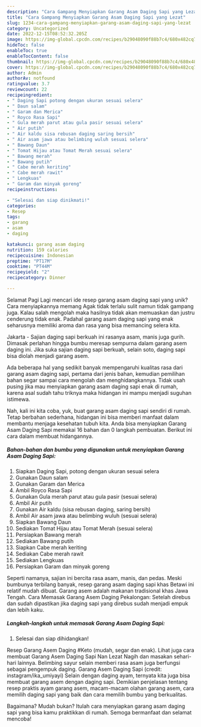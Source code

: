 ```yaml
---
description: "Cara Gampang Menyiapkan Garang Asam Daging Sapi yang Lezat"
title: "Cara Gampang Menyiapkan Garang Asam Daging Sapi yang Lezat"
slug: 1234-cara-gampang-menyiapkan-garang-asam-daging-sapi-yang-lezat
category: Uncategorized
date: 2022-12-15T08:52:32.205Z
image: https://img-global.cpcdn.com/recipes/b29048090f88b7c4/680x482cq70/garang-asam-daging-sapi-foto-resep-utama.jpg
hideToc: false
enableToc: true
enableTocContent: false
thumbnail: https://img-global.cpcdn.com/recipes/b29048090f88b7c4/680x482cq70/garang-asam-daging-sapi-foto-resep-utama.jpg
cover: https://img-global.cpcdn.com/recipes/b29048090f88b7c4/680x482cq70/garang-asam-daging-sapi-foto-resep-utama.jpg
author: Admin
authorAv: notfound
ratingvalue: 3.7
reviewcount: 22
recipeingredient:
- " Daging Sapi potong dengan ukuran sesuai selera"
- " Daun salam"
- " Garam dan Merica"
- " Royco Rasa Sapi"
- " Gula merah parut atau gula pasir sesuai selera"
- " Air putih"
- " Air kaldu sisa rebusan daging saring bersih"
- " Air asam jawa atau belimbing wuluh sesuai selera"
- " Bawang Daun"
- " Tomat Hijau atau Tomat Merah sesuai selera"
- " Bawang merah"
- " Bawang putih"
- " Cabe merah keriting"
- " Cabe merah rawit"
- " Lengkuas"
- " Garam dan minyak goreng"
recipeinstructions:

- "Selesai dan siap dinikmati!"
categories:
- Resep
tags:
- garang
- asam
- daging

katakunci: garang asam daging 
nutrition: 159 calories
recipecuisine: Indonesian
preptime: "PT17M"
cooktime: "PT44M"
recipeyield: "2"
recipecategory: Dinner

---
```



Selamat Pagi Lagi mencari ide resep garang asam daging sapi yang unik? Cara menyiapkannya memang Agak tidak terlalu sulit namun tidak gampang juga. Kalau salah mengolah maka hasilnya tidak akan memuaskan dan justru cenderung tidak enak. Padahal garang asam daging sapi yang enak seharusnya memiliki aroma dan rasa yang bisa memancing selera kita.


Jakarta - Sajian daging sapi berkuah ini rasanya asam, manis juga gurih. Dimasak perlahan hingga bumbu meresap sempurna dalam garang asem daging ini. Jika suka sajian daging sapi berkuah, selain soto, daging sapi bisa diolah menjadi garang asem.

Ada beberapa hal yang sedikit banyak mempengaruhi kualitas rasa dari garang asam daging sapi, pertama dari jenis bahan, kemudian pemilihan bahan segar sampai cara mengolah dan menghidangkannya. Tidak usah pusing jika mau menyiapkan garang asam daging sapi enak di rumah, karena asal sudah tahu triknya maka hidangan ini mampu menjadi suguhan istimewa.


Nah, kali ini kita coba, yuk, buat garang asam daging sapi sendiri di rumah. Tetap berbahan sederhana, hidangan ini bisa memberi manfaat dalam membantu menjaga kesehatan tubuh kita. Anda bisa menyiapkan Garang Asam Daging Sapi memakai 16 bahan dan 0 langkah pembuatan. Berikut ini cara dalam membuat hidangannya.

<!--inarticleads1-->

##### Bahan-bahan dan bumbu yang digunakan untuk menyiapkan Garang Asam Daging Sapi:

1. Siapkan  Daging Sapi, potong dengan ukuran sesuai selera
1. Gunakan  Daun salam
1. Gunakan  Garam dan Merica
1. Ambil  Royco Rasa Sapi
1. Gunakan  Gula merah parut atau gula pasir (sesuai selera)
1. Ambil  Air putih
1. Gunakan  Air kaldu (sisa rebusan daging, saring bersih)
1. Ambil  Air asam jawa atau belimbing wuluh (sesuai selera)
1. Siapkan  Bawang Daun
1. Sediakan  Tomat Hijau atau Tomat Merah (sesuai selera)
1. Persiapkan  Bawang merah
1. Sediakan  Bawang putih
1. Siapkan  Cabe merah keriting
1. Sediakan  Cabe merah rawit
1. Sediakan  Lengkuas
1. Persiapkan  Garam dan minyak goreng


Seperti namanya, sajian ini bercita rasa asam, manis, dan pedas. Meski bumbunya terbilang banyak, resep garang asam daging sapi khas Betawi ini relatif mudah dibuat. Garang asem adalah makanan tradisional khas Jawa Tengah. Cara Memasak Garang Asem Daging Pekalongan: Setelah direbus dan sudah dipastikan jika daging sapi yang direbus sudah menjadi empuk dan lebih kaku. 

<!--inarticleads2-->

##### Langkah-langkah untuk memasak Garang Asam Daging Sapi:


1. Selesai dan siap dihidangkan!

Resep Garang Asem Daging #Keto (mudah, segar dan enak). Lihat juga cara membuat Garang Asem Daging Sapi Nan Lezat Nagih dan masakan sehari-hari lainnya. Belimbing sayur selain memberi rasa asam juga berfungsi sebagai pengempuk daging. Garang Asem Daging Sapi (credit: instagram/ika_umiyayi) Selain dengan daging ayam, ternyata kita juga bisa membuat garang asem dengan daging sapi. Demikian penjelasan tentang resep praktis ayam garang asem, macam-macam olahan garang asem, cara memilih daging sapi yang baik dan cara memilih bumbu yang berkualitas. 

Bagaimana? Mudah bukan? Itulah cara menyiapkan garang asam daging sapi yang bisa kamu praktikkan di rumah. Semoga bermanfaat dan selamat mencoba!
